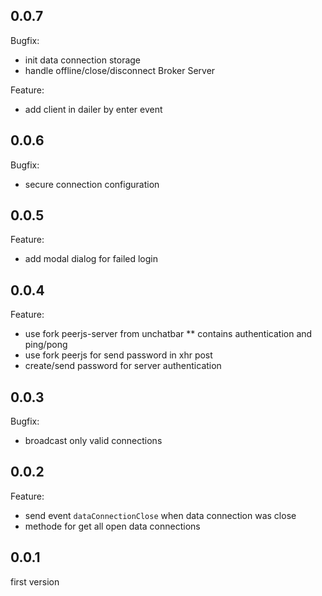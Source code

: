 ## 0.0.7
Bugfix:
* init data connection storage
* handle offline/close/disconnect Broker Server

Feature:
* add client in dailer by enter event

## 0.0.6
Bugfix:
* secure connection configuration

## 0.0.5
Feature:
* add modal dialog for failed login

## 0.0.4
Feature:
* use fork peerjs-server from unchatbar
** contains authentication and ping/pong
* use fork peerjs for send password in xhr post
* create/send password for server authentication

## 0.0.3
Bugfix:

* broadcast only valid connections

## 0.0.2
Feature:

* send event `dataConnectionClose` when data connection was close
* methode for get all open data connections

## 0.0.1
first version
